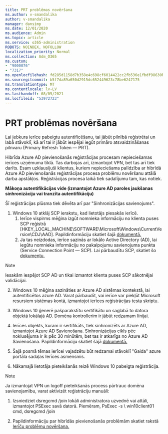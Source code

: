 ```yaml
---
title: PRT problēmas novēršana
ms.author: v-smandalika
author: v-smandalika
manager: dansimp
ms.date: 12/01/2020
ms.audience: Admin
ms.topic: article
ms.service: o365-administration
ROBOTS: NOINDEX, NOFOLLOW
localization_priority: Normal
ms.collection: Adm_O365
ms.custom:
- "9000076"
- "7317"
ms.openlocfilehash: fd285d1158d7b358e4c698cf6014422cc2fb536e1fbdf98630bebda359f9c553
ms.sourcegitcommit: b5f7da89a650d2915dc652449623c78be6247175
ms.translationtype: MT
ms.contentlocale: lv-LV
ms.lasthandoff: 08/05/2021
ms.locfileid: "53972723"
---
```

# <a name="troubleshoot-prt-issue"></a>PRT problēmas novēršana

Lai jebkura ierīce pabeigtu autentificēšanu, tai jābūt pilnībā reģistrētai un labā stāvoklī, kā arī tai ir jābūt iespējai iegūt primāro atsvaidzināšanas pilnvaru (Primary Refresh Token — PRT).

Hibrīda Azure AD pievienošanās reģistrācijas procesam nepieciešamas ierīces uzņēmuma tīklā. Tas darbojas arī, izmantojot VPN, bet tas arī tiek darīts. Esam uzklausījuši klientus, kuriem nepieciešama palīdzība ar hibrīdā Azure AD pievienošanās reģistrācijas procesa problēmu novēršanu attālā darba apstākļos. Reģistrācijas procesa laikā tiek sadalījumu tam, kas notiek.

**Mākoņa autentifikācijas vide (izmantojot Azure AD paroles jaukšanas sinhronizāciju vai tranzīta autentifikāciju)**

Šī reģistrācijas plūsma tiek dēvēta arī par "Sinhronizācijas savienojums".

1. Windows 10 atklāj SCP ierakstu, kad lietotājs piesakās ierīcē.
    1. Ierīce vispirms mēģina izgūt nomnieka informāciju no klienta puses SCP reģistrā [HKEY_LOCAL_MACHINE\SOFTWARE\Microsoft\Windows\CurrentVersion\CDJ\AAD]. Papildinformāciju skatiet šajā [dokumentā.](https://docs.microsoft.com/azure/active-directory/devices/hybrid-azuread-join-control)
    2. Ja tas neizdodas, ierīce sazinās ar lokālo Active Directory (AD), lai iegūtu nomnieka informāciju no pakalpojumu savienojuma punkta (Service Connection Point — SCP). Lai pārbaudītu SCP, skatiet šo [dokumentu.](https://docs.microsoft.com/azure/active-directory/devices/hybrid-azuread-join-manual#configure-a-service-connection-point) 

> [!NOTE]
> Iesakām iespējot SCP AD un tikai izmantot klienta puses SCP sākotnējai validācijai.

2. Windows 10 mēģina sazināties ar Azure AD sistēmas kontekstā, lai autentificētos azure AD. Varat pārbaudīt, vai ierīce var piekļūt Microsoft resursiem sistēmas kontā, izmantojot ierīces reģistrācijas testa skriptu.

3. Windows 10 ģenerē pašparakstītu sertifikātu un saglabā to datora objektā lokālajā AD. Domēna kontrollerim ir jābūt redzamam līnijai.

4. Ierīces objekts, kuram ir sertifikāts, tiek sinhronizēts ar Azure AD, izmantojot Azure AD Savienošana. Sinhronizācijas cikls pēc noklusējuma ir ik pēc 30 minūtēm, bet tas ir atkarīgs no Azure AD Savienošana. Papildinformāciju skatiet šajā [dokumentā.](https://docs.microsoft.com/azure/active-directory/hybrid/how-to-connect-sync-configure-filtering#organizational-unitbased-filtering)

5. Šajā posmā tēmas ierīcei vajadzētu būt redzamai stāvoklī "Gaida" azure portāla sadaļas Ierīces asmensmis.

6. Nākamajā lietotāja pieteikšanās reizē Windows 10 pabeigta reģistrācija. 

> [!NOTE]
> Ja izmantojat VPN un logoff pieteikšanās process pārtrauc domēna savienojamību, varat aktivizēt reģistrāciju manuāli:
 1. Izsniedziet dsregcmd /join lokāli administratora uzvednē vai attāli, izmantojot PSExec savā datorā. Piemēram, PsExec -s \\ win10client01 cmd, dsregcmd /join

 2. Papildinformāciju par hibrīdās pievienošanās problēmām skatiet rakstā [Ierīču problēmu novēršana.](https://techcommunity.microsoft.com/t5/azure-active-directory-identity/azure-ad-mailbag-frequent-questions-about-using-device-based/ba-p/1257344)
